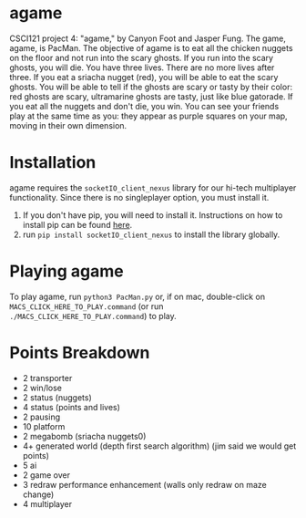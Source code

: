 # agame
CSCI121 project 4: "agame," by Canyon Foot and Jasper Fung. The game, agame, is PacMan. The objective of agame is to eat all the chicken nuggets on the floor and not run into the scary ghosts. If you run into the scary ghosts, you will die. You have three lives. There are no more lives after three. If you eat a sriacha nugget (red), you will be able to eat the scary ghosts. You will be able to tell if the ghosts are scary or tasty by their color: red ghosts are scary, ultramarine ghosts are tasty, just like blue gatorade. If you eat all the nuggets and don't die, you win.
You can see your friends play at the same time as you: they appear as purple squares on your map, moving in their own dimension.

# Installation
agame requires the `socketIO_client_nexus` library for our hi-tech multiplayer functionality. Since there is no singleplayer option, you must install it.
1. If you don't have pip, you will need to install it. Instructions on how to install pip can be found [here](https://pip.pypa.io/en/stable/installing/).
2. run `pip install socketIO_client_nexus` to install the library globally.

# Playing agame
To play agame, run `python3 PacMan.py` or, if on mac, double-click on `MACS_CLICK_HERE_TO_PLAY.command` (or run `./MACS_CLICK_HERE_TO_PLAY.command`) to play.

# Points Breakdown
- 2 transporter
- 2 win/lose
- 2 status (nuggets)
- 4 status (points and lives)
- 2 pausing
- 10 platform
- 2 megabomb (sriacha nuggets0)
- 4+ generated world (depth first search algorithm) (jim said we would get points)
- 5 ai
- 2 game over
- 3 redraw performance enhancement (walls only redraw on maze change)
- 4 multiplayer
